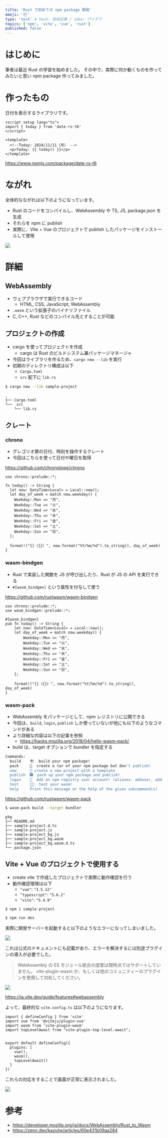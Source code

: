 ```yaml
---
title: 'Rust で初めての npm package 開発'
emoji: '📦'
type: 'tech' # tech: 技術記事 / idea: アイデア
topics: ['npm', 'vite', 'vue', 'rust']
published: false
---
```


# はじめに

筆者は最近 Rust の学習を始めました。
その中で、実際に何か動くものを作ってみたいと思い npm package 作ってみました。

# 作ったもの

日付を表示するライブラリです。

```vue
<script setup lang="ts">
import { today } from 'date-rs-t6'
</script>

<template>
  <!--Today: 2024/11/11（月） -->
  <p>Today: {{ today() }}</p>
</template>
```

https://www.npmjs.com/package/date-rs-t6

# ながれ

全体的なながれは以下のようになっています。

- Rust のコードをコンパイルし、WebAssembly や TS, JS, package.json を生成
- それらを npm に publish
- 実際に、Vite + Vue のプロジェクトで publish したパッケージをインストールして使用

![](https://storage.googleapis.com/zenn-user-upload/1b8cc5a098de-20241110.png)

# 詳細

## WebAssembly

- ウェブブラウザで実行できるコード
  - HTML, CSS, JavaScript, WebAssembly
- `.wasm` という拡張子のバイナリファイル
- C, C++, Rust などのコンパイル先とすることが可能

## プロジェクトの作成

- cargo を使ってプロジェクトを作成
  - cargo は Rust のビルドシステム兼パッケージマネージャ
- 今回はライブラリを作るため、`cargo new --lib` を実行
- 初期のディレクトリ構成は以下
  - `Cargo.toml`
  - `src` 配下に `lib.rs`

```zsh
$ cargo new --lib sample-project
```

```
.
├── Cargo.toml
└──  src
    └── lib.rs
```

## クレート

### chrono

- グレゴリオ暦の日付、時刻を操作するクレート
- 今回はこちらを使って日付や曜日を取得

https://github.com/chronotope/chrono

```rust: src/lib.rs
use chrono::prelude::*;

fn today() -> String {
  let now: DateTime<Local> = Local::now();
  let day_of_week = match now.weekday() {
    Weekday::Mon => "月",
    Weekday::Tue => "火",
    Weekday::Wed => "水",
    Weekday::Thu => "木",
    Weekday::Fri => "金",
    Weekday::Sat => "土",
    Weekday::Sun => "日",
  };

  format!("{}（{}）", now.format("%Y/%m/%d").to_string(), day_of_week)
}
```

### wasm-bindgen

- Rust で実装した関数を JS が呼び出したり、Rust が JS の API を実行できる
- `#[wasm_bindgen]` という属性を付与して使う

https://github.com/rustwasm/wasm-bindgen

```rust: src/lib.rs
use chrono::prelude::*;
use wasm_bindgen::prelude::*;

#[wasm_bindgen]
pub fn today() -> String {
    let now: DateTime<Local> = Local::now();
    let day_of_week = match now.weekday() {
        Weekday::Mon => "月",
        Weekday::Tue => "火",
        Weekday::Wed => "水",
        Weekday::Thu => "木",
        Weekday::Fri => "金",
        Weekday::Sat => "土",
        Weekday::Sun => "日",
    };

    format!("{}（{}）", now.format("%Y/%m/%d").to_string(), day_of_week)
}
```

### wasm-pack

- WebAssembly をパッケージとして、npm レジストリに公開できる
- 今回は、`build`, `login`, `publish` しか使っていないが他にも以下のようなコマンドがある
- より詳細な内容は以下の記事を参照
  - https://hacks.mozilla.org/2018/04/hello-wasm-pack/
- build は、target オプションで bundler を指定する

```zsh
Commands:
  build    🏗️  build your npm package!
  pack     🍱  create a tar of your npm package but don't publish!
  new      🐑 create a new project with a template
  publish  🎆  pack up your npm package and publish!
  login    👤  Add an npm registry user account! (aliases: adduser, add-user)
  test     👩‍🔬  test your wasm!
  help     Print this message or the help of the given subcommand(s)
```

https://github.com/rustwasm/wasm-pack

```zsh
$ wasm-pack build --target bundler
```

```
pkg
├── README.md
├── sample-project.d.ts
├── sample-project.js
├── sample-project_bg.js
├── sample-project_bg.wasm
├── sample-project_bg.wasm.d.ts
└── package.json
```

## Vite + Vue のプロジェクトで使用する

- create vite で作成したプロジェクトで実際に動作確認を行う
- 動作確認環境は以下
  - `"vue"`: `"3.5.12"`
  - `"typescript"`: `"5.6.2"`
  - `"vite"`: `"5.4.9"`

```zsh
$ npm i sample-project
```

```zsh
$ npm run dev
```

実際に開発サーバーを起動すると以下のようなエラーになってしまいました。

![](https://storage.googleapis.com/zenn-user-upload/92b86ddf365e-20241110.png)

これは公式のドキュメントにも記載があり、エラーを解決するには別途プラグインの導入が必要でした。

> WebAssembly の ES モジュール統合の提案は現時点ではサポートしていません。 vite-plugin-wasm か、もしくは他のコミュニティーのプラグインを使用して対処してください。

![](https://storage.googleapis.com/zenn-user-upload/751dcc2daee0-20241111.png)

https://ja.vite.dev/guide/features#webassembly

よって、最終的な `vite.config.ts` は以下のようになります。

```ts: vite.config.ts
import { defineConfig } from 'vite'
import vue from '@vitejs/plugin-vue'
import wasm from 'vite-plugin-wasm'
import topLevelAwait from "vite-plugin-top-level-await";


export default defineConfig({
  plugins: [
    vue(),
    wasm(),
    topLevelAwait()
  ]
})
```

これらの対応をすることで画面が正常に表示されました。

![](https://storage.googleapis.com/zenn-user-upload/816a33653c18-20241111.png)

# 参考

- https://developer.mozilla.org/ja/docs/WebAssembly/Rust_to_Wasm
- https://zenn.dev/kazuhe/articles/60e431b09aa284
